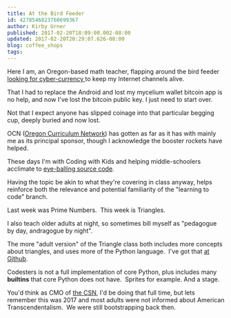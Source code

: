 ```yaml
---
title: At the Bird Feeder
id: 4278546823760699367
author: Kirby Urner
published: 2017-02-20T18:09:00.002-08:00
updated: 2017-02-20T20:29:07.626-08:00
blog: coffee_shops
tags: 
---
```


[](https://www.flickr.com/photos/kirbyurner/32898181141/in/dateposted-public/)

Here I am, an Oregon-based math teacher, flapping around the bird feeder [looking for cyber-currency ](http://coffeeshopsnet.blogspot.com/2016/06/donate-to-csn.html)to keep my Internet channels alive.

That I had to replace the Android and lost my mycelium wallet bitcoin app is no help, and now I've lost the bitcoin public key. I just need to start over.

Not that I expect anyone has slipped coinage into that particular begging cup, deeply buried and now lost.

OCN ([Oregon Curriculum Network](http://www.4dsolutions.net/ocn)) has gotten as far as it has with mainly me as its principal sponsor, though I acknowledge the booster rockets have helped.

These days I'm with Coding with Kids and helping middle-schoolers acclimate to [eye-balling source code](http://mybizmo.blogspot.com/2017/02/prime-numbers.html).

Having the topic be akin to what they're covering in class anyway, helps reinforce both the relevance and potential familiarity of the "learning to code" branch.

Last week was Prime Numbers.  This week is Triangles.

[](https://www.flickr.com/photos/kirbyurner/32898181641/in/dateposted-public/)

I also teach older adults at night, so sometimes bill myself as "pedagogue by day, andragogue by night".

The more "adult version" of the Triangle class both includes more concepts about triangles, and uses more of the Python language.  I've got that [at Github](https://github.com/4dsolutions/Python5/blob/master/tetrabook.py).

Codesters is not a full implementation of core Python, plus includes many __builtins__ that core Python does not have.  Sprites for example. And a stage.

You'd think as CMO of [the CSN](http://coffeeshopsnet.blogspot.com/2016/06/donate-to-csn.html), I'd be doing that full time, but lets remember this was 2017 and most adults were not informed about American Transcendentalism.  We were still bootstrapping back then.